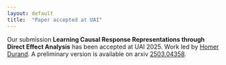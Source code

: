 ```yaml
---
layout: default
title:  "Paper accepted at UAI"
---
```


Our submission
 **Learning Causal Response Representations through Direct Effect Analysis** 
has been accepted at UAI 2025. 
Work led by [Homer Durand](https://homerdurand.github.io/). 
A preliminary version is available on arxiv [2503.04358](https://arxiv.org/abs/2503.04358).
